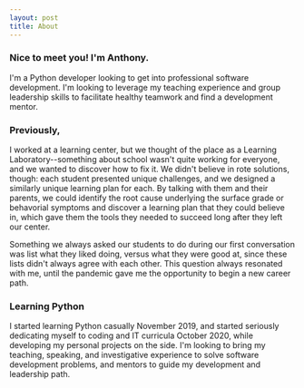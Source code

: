 ```yaml
---
layout: post
title: About
---
```


### Nice to meet you! I'm Anthony.
I'm a Python developer looking to get into professional software development. I'm
looking to leverage my teaching experience and group leadership skills to facilitate
healthy teamwork and find a development mentor.

### Previously,
I worked at a learning center, but we thought of the place as a Learning
Laboratory--something about school wasn't quite working for everyone, and we wanted
to discover how to fix it. We didn't believe in rote solutions, though: each student
presented unique challenges, and we designed a similarly unique learning plan for
each. By talking with them and their parents, we could identify the root cause
underlying the surface grade or behavorial symptoms and discover a learning plan that
they could believe in, which gave them the tools they needed to succeed long after they
left our center.

Something we always asked our students to do during our first conversation was list
what they liked doing, versus what they were good at, since these lists didn't always
agree with each other. This question always resonated with me, until the pandemic
gave me the opportunity to begin a new career path.

### Learning Python
I started learning Python casually November 2019, and started seriously
dedicating myself to coding and IT curricula October 2020, while developing my personal
projects on the side. I'm looking to bring my teaching, speaking, and investigative
experience to solve software development problems, and mentors to guide my development
and leadership path.
